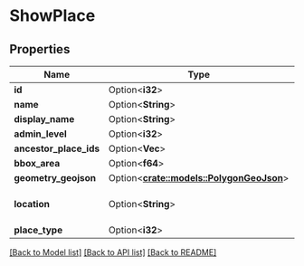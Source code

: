 # ShowPlace

## Properties

Name | Type | Description | Notes
------------ | ------------- | ------------- | -------------
**id** | Option<**i32**> |  | [optional]
**name** | Option<**String**> |  | [optional]
**display_name** | Option<**String**> |  | [optional]
**admin_level** | Option<**i32**> |  | [optional]
**ancestor_place_ids** | Option<**Vec<i32>**> |  | [optional]
**bbox_area** | Option<**f64**> |  | [optional]
**geometry_geojson** | Option<[**crate::models::PolygonGeoJson**](PolygonGeoJson.md)> |  | [optional]
**location** | Option<**String**> | in the format \"lat,lng\" | [optional]
**place_type** | Option<**i32**> |  | [optional]

[[Back to Model list]](../README.md#documentation-for-models) [[Back to API list]](../README.md#documentation-for-api-endpoints) [[Back to README]](../README.md)


